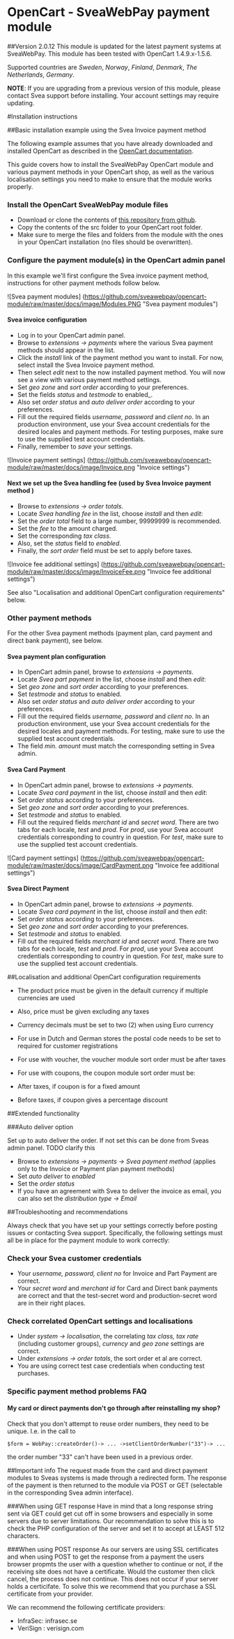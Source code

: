 # OpenCart - SveaWebPay payment module 
##Version 2.0.12
This module is updated for the latest payment systems at SveaWebPay. 
This module has been tested with OpenCart 1.4.9.x-1.5.6.
 
Supported countries are
_Sweden_, _Norway_, _Finland_, _Denmark_, _The Netherlands_, _Germany_.

**NOTE**: If you are upgrading from a previous version of this module, please contact Svea support before installing. Your account settings may require updating.


#Installation instructions

##Basic installation example using the Svea Invoice payment method

The following example assumes that you have already downloaded and installed 
OpenCart as described in the [OpenCart documentation](http://docs.opencart.com/display/opencart/Installation#Installation-InstallingOpenCart).

This guide covers how to install the SveaWebPay OpenCart module and various payment methods in your OpenCart shop, as well as the various localisation settings you need to make to 
ensure that the module works properly.

### Install the OpenCart SveaWebPay module files

* Download or clone the contents of [this repository from github](https://github.com/sveawebpay/opencart-module).
* Copy the contents of the src folder to your OpenCart root folder. 
* Make sure to merge the files and folders from the module with the ones in your OpenCart installation (no files should be overwritten).

### Configure the payment module(s) in the OpenCart admin panel
In this example we'll first configure the Svea invoice payment method, instructions for other payment methods follow below.

![Svea payment modules] (https://github.com/sveawebpay/opencart-module/raw/master/docs/image/Modules.PNG "Svea payment modules")

#### Svea invoice configuration

* Log in to your OpenCart admin panel.
* Browse to _extensions -> payments_ where the various Svea payment methods should appear in the list. 
* Click the _install_ link of the payment method you want to install. For now, select install the Svea Invoice payment method.
* Then select _edit_ next to the now installed payment method. You will now see a view with various payment method settings.
* Set _geo zone_ and _sort order_ according to your preferences.
* Set the fields _status_ and _testmode_ to enabled_.
* Also set _order status_ and _auto deliver order_ according to your preferences.
* Fill out the required fields _username, password_ and _client no_. In an production environment, use your Svea account credentials for the desired locales and payment methods. For testing purposes, make sure to use the supplied test account credentials.
* Finally, remember to _save_ your settings.

![Invoice payment settings] (https://github.com/sveawebpay/opencart-module/raw/master/docs/image/Invoice.png "Invoice settings")

#### Next we set up the Svea handling fee (used by Svea Invoice payment method )

* Browse to _extensions -> order totals_.
* Locate _Svea handling fee_ in the list, choose _install_ and then _edit_:
* Set the _order total_ field to a large number, 99999999 is recommended.
* Set the _fee_ to the amount charged.
* Set the corresponding _tax class_.
* Also, set the _status_ field to _enabled_.
* Finally, the _sort order_ field must be set to apply before taxes.

![Invoice fee additional settings] (https://github.com/sveawebpay/opencart-module/raw/master/docs/image/InvoiceFee.png "Invoice fee additional settings")

See also "Localisation and additional OpenCart configuration requirements" below.

### Other payment methods
For the other Svea payment methods (payment plan, card payment and direct bank payment), see below.

#### Svea payment plan configuration

* In OpenCart admin panel, browse to _extensions -> payments_.
* Locate _Svea part payment_ in the list, choose _install_ and then _edit_:
* Set _geo zone_ and _sort order_ according to your preferences.
* Set _testmode_ and _status_ to enabled.
* Also set _order status_ and _auto deliver order_ according to your preferences.
* Fill out the required fields _username, password_ and _client no_. In an production environment, use your Svea account credentials for the desired locales and payment methods. For testing, make sure to use the supplied test account credentials.
* The field _min. amount_ must match the corresponding setting in Svea admin.

#### Svea Card Payment
* In OpenCart admin panel, browse to _extensions -> payments_.
* Locate _Svea card payment_ in the list, choose _install_ and then _edit_:
* Set _order status_ according to your preferences.
* Set _geo zone_ and _sort order_ according to your preferences.
* Set _testmode_ and _status_ to enabled.
* Fill out the required fields _merchant id_ and _secret word_. There are two tabs for each locale, _test_ and _prod_. For _prod_, use your Svea account credentials corresponding to country in question. For _test_, make sure to use the supplied test account credentials.

![Card payment settings] (https://github.com/sveawebpay/opencart-module/raw/master/docs/image/CardPayment.png "Invoice fee additional settings")

#### Svea Direct Payment
* In OpenCart admin panel, browse to _extensions -> payments_.
* Locate _Svea card payment_ in the list, choose _install_ and then _edit_:
* Set _order status_ according to your preferences.
* Set _geo zone_ and _sort order_ according to your preferences.
* Set _testmode_ and _status_ to enabled.
* Fill out the required fields _merchant id_ and _secret word_. There are two tabs for each locale, _test_ and _prod_. For _prod_, use your Svea account credentials corresponding to country in question. For _test_, make sure to use the supplied test account credentials.

##Localisation and additional OpenCart configuration requirements

* The product price must be given in the default currency if multiple currencies are used
* Also, price must be given excluding any taxes
* Currency decimals must be set to two (2) when using Euro currency

* For use in Dutch and German stores the postal code needs to be set to required for customer registrations

* For use with voucher, the voucher module sort order must be after taxes
* For use with coupons, the coupon module sort order must be: 
 * After taxes, if coupon is for a fixed amount
 * Before taxes, if coupon gives a percentage discount


##Extended functionality

###Auto deliver option

Set up to auto deliver the order. If not set this can be done from Sveas admin panel. TODO clarify this

* Browse to _extensions -> payments -> Svea payment method_ (applies only to the Invoice or Payment plan payment methods)
* Set _auto deliver_ to _enabled_
* Set the _order status_
* If you have an agreement with Svea to deliver the invoice as email, you can also set the _distribution type -> Email_


##Troubleshooting and recommendations

Always check that you have set up your settings correctly before posting issues or contacting Svea support. Specifically, the following settings must all be in place for the payment module to work correctly:

### Check your Svea customer credentials

* Your _username, password, client no_ for Invoice and Part Payment are correct.
* Your _secret word_ and _merchant id_ for Card and Direct bank payments are correct and that the test-secret word and production-secret word are in their right places.

### Check correlated OpenCart settings and localisations

* Under _system -> localisation_, the correlating _tax class, tax rate_ (including customer groups), _currency_ and _geo zone_ settings are correct.
* Under _extensions -> order totals_, the sort order et al are correct.
* You are using correct test case credentials when conducting test purchases.

### Specific payment method problems FAQ

#### My card or direct payments don't go through after reinstalling my shop?
Check that you don't attempt to reuse order numbers, they need to be unique. I.e. in the call to

```$form = WebPay::createOrder()-> ... ->setClientOrderNumber("33")-> ... ``` 

the order number "33" can't have been used in a previous order.

##Important info
The request made from the card and direct payment modules to Sveas systems is made through a redirected form.
The response of the payment is then returned to the module via POST or GET (selectable in the corresponding Svea admin interface).

###When using GET response
Have in mind that a long response string sent via GET could get cut off in some browsers and especially in some servers due to server limitations. 
Our recommendation to solve this is to check the PHP configuration of the server and set it to accept at LEAST 512 characters.

###When using POST response
As our servers are using SSL certificates and when using POST to get the response from a payment the users browser propmts the user with a question whether to continue or not, if the receiving site does not have a certificate.
Would the customer then click cancel, the process does not continue.  This does not occur if your server holds a certicifate. To solve this we recommend that you purchase a SSL certificate from your provider.

We can recommend the following certificate providers:
* InfraSec:  infrasec.se
* VeriSign : verisign.com
